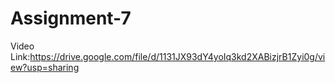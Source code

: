 # Assignment-7
Video Link:https://drive.google.com/file/d/1131JX93dY4yoIq3kd2XABizjrB1Zyi0g/view?usp=sharing
